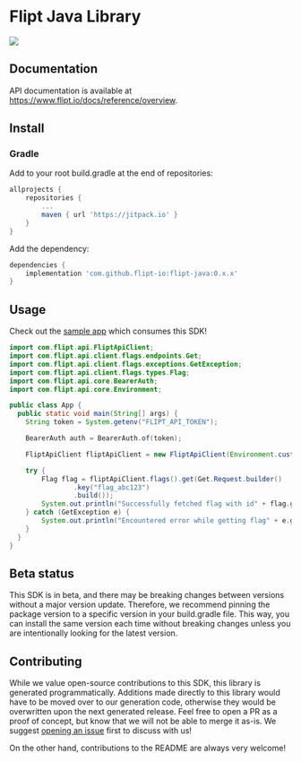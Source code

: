# Flipt Java Library

[![](https://jitpack.io/v/flipt-io/flipt-java.svg)](https://jitpack.io/#flipt-io/flipt-java)

## Documentation

API documentation is available at <https://www.flipt.io/docs/reference/overview>.

## Install

### Gradle

Add to your root build.gradle at the end of repositories:

```groovy
allprojects {
    repositories {
        ...
        maven { url 'https://jitpack.io' }
    }
}
```

Add the dependency:

```groovy
dependencies {
    implementation 'com.github.flipt-io:flipt-java:0.x.x'
}
```

## Usage

Check out the [sample app](.sample-app/app.java) which consumes this SDK!

```java
import com.flipt.api.FliptApiClient;
import com.flipt.api.client.flags.endpoints.Get;
import com.flipt.api.client.flags.exceptions.GetException;
import com.flipt.api.client.flags.types.Flag;
import com.flipt.api.core.BearerAuth;
import com.flipt.api.core.Environment;

public class App {
  public static void main(String[] args) {
    String token = System.getenv("FLIPT_API_TOKEN");

    BearerAuth auth = BearerAuth.of(token);

    FliptApiClient fliptApiClient = new FliptApiClient(Environment.custom("http://localhost:8080"), auth);

    try {
        Flag flag = fliptApiClient.flags().get(Get.Request.builder()
                .key("flag_abc123")
                .build());
        System.out.println("Successfully fetched flag with id" + flag.getKey());
    } catch (GetException e) {
        System.out.println("Encountered error while getting flag" + e.getMessage());
    }
  }
}
```

## Beta status

This SDK is in beta, and there may be breaking changes between versions without a major version update. Therefore, we recommend pinning the package version to a specific version in your build.gradle file. This way, you can install the same version each time without breaking changes unless you are intentionally looking for the latest version.

## Contributing

While we value open-source contributions to this SDK, this library is generated programmatically. Additions made directly to this library would have to be moved over to our generation code, otherwise they would be overwritten upon the next generated release. Feel free to open a PR as a proof of concept, but know that we will not be able to merge it as-is. We suggest [opening an issue](https://github.com/fern-flipt/flipt-java/issues) first to discuss with us!

On the other hand, contributions to the README are always very welcome!
